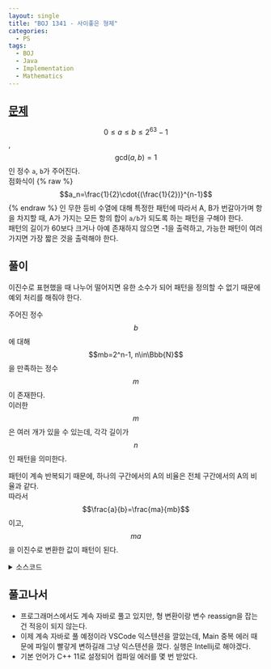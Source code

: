 ```yaml
---
layout: single
title: "BOJ 1341 - 사이좋은 형제"
categories:
  - PS
tags:
  - BOJ
  - Java
  - Implementation
  - Mathematics
---
```


## <a href="https://www.acmicpc.net/problem/1341" target="_blank">문제</a>

$$0\le{a}\le{b}\le{2^{63}-1}$$, $$\text{gcd}(a, b)=1$$인 정수 `a`, `b`가 주어진다.  
점화식이 {% raw %}$$a_n=\frac{1}{2}\cdot{(\frac{1}{2})}^{n-1}$${% endraw %} 인 무한 등비 수열에 대해 특정한 패턴에 따라서 A, B가 번갈아가며 항을 차지할 때, A가 가지는 모든 항의 합이 `a/b`가 되도록 하는 패턴을 구해야 한다.  
패턴의 길이가 60보다 크거나 아예 존재하지 않으면 -1을 출력하고, 가능한 패턴이 여러 가지면 가장 짧은 것을 출력해야 한다.

## 풀이

이진수로 표현했을 때 나누어 떨어지면 유한 소수가 되어 패턴을 정의할 수 없기 때문에 예외 처리를 해줘야 한다.

주어진 정수 $$b$$에 대해 $$mb=2^n-1, n\in\Bbb{N}$$을 만족하는 정수 $$m$$이 존재한다.  
이러한 $$m$$은 여러 개가 있을 수 있는데, 각각 길이가 $$n$$인 패턴을 의미한다.

패턴이 계속 반복되기 때문에, 하나의 구간에서의 A의 비율은 전체 구간에서의 A의 비율과 같다.  
따라서 $$\frac{a}{b}=\frac{ma}{mb}$$이고, $$ma$$을 이진수로 변환한 값이 패턴이 된다.

<details markdown="1">
<summary>소스코드</summary>

```java
import java.io.BufferedReader;
import java.io.IOException;
import java.io.InputStreamReader;

public class Main {
    public static void main(String[] args) throws IOException {
        BufferedReader br = new BufferedReader(new InputStreamReader(System.in));
        String[] input = br.readLine().split(" ");
        long a = Long.parseLong(input[0]), b = Long.parseLong(input[1]), t = 0, m = -1;
        int n = 0, f=0;
        if (a == 0) {
            System.out.println('-');
            return;
        }
        if (b == 1) {
            System.out.println('*');
            return;
        }
        if (a<b-a) {
            a = b - a;
            f = 1;
        }
        while(n<=60){
            t = (long) Math.pow((double) 2, (double) n);
            n++;
            if(b>t) continue;
            else if(b==t) break;
            else if ((t - 1) % b == 0) {
                m = (t-1) / b;
                break;
            }
        }
        if(m==-1){
            System.out.println(-1);
            return;
        }
        t = m * a;
        StringBuilder st = new StringBuilder(Long.toBinaryString(t));
        if (f==1) {
            for (int i = 0; i < st.length(); i++) {
                st.replace(i, i + 1, Integer.toString('1' - st.charAt(i)).substring(0, 1));
            }
        }
        for (int i = 0; i < st.length(); i++) {
            if (st.charAt(i) == '1') st.replace(i, i + 1, "*");
            else st.replace(i, i + 1, "-");
        }
        System.out.println(st);
    }
}

```

- `a`가 `0`일 경우, `b`가 `1`일 경우를 순서대로 확인하면서 `0, b`, `0, 1`, `1, 1`을 예외 처리했다.
- $$a\le{b-a}$$일 경우 패턴의 앞의 몇 자리가 0이기 때문에 계산하는 과정에서 없어진다.
  - 앞의 조건을 만족할 경우 `a`를 `b-a`로 바꾸고, 이후에 다시 0과 1을 스왑해서 해결했다.
  - 어차피 `n`이 자리수이기 때문에 `n`과 `st.length()`가 다르면 앞의 자리를 `'-'`로 채우는 방법으로 해결할 수도 있다.

</details>

## 풀고나서

- 프로그래머스에서도 계속 자바로 풀고 있지만, 형 변환이랑 변수 reassign을 잡는건 적응이 되지 않는다.
- 이제 계속 자바로 풀 예정이라 VSCode 익스텐션을 깔았는데, Main 중복 에러 때문에 파일이 빨갛게 변하길래 그냥 익스텐션을 껐다. 실행은 Intellij로 해야겠다.
- 기본 언어가 C++ 11로 설정되어 컴파일 에러를 몇 번 받았다.
